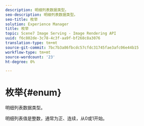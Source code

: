```yaml
---
description: 明细列表数据类型。
seo-description: 明细列表数据类型。
seo-title: 枚举
solution: Experience Manager
title: 枚举
topic: Scene7 Image Serving - Image Rendering API
uuid: f6c802de-3c78-4c3f-aa9f-bf268c8a3076
translation-type: tm+mt
source-git-commit: 7bc7b3a86fbcdc57cfdc31745fae3afc06e44b15
workflow-type: tm+mt
source-wordcount: '23'
ht-degree: 0%

---
```



# 枚举{#enum}

明细列表数据类型。

明细列表值是整数，通常为正、连续，从0或1开始。
